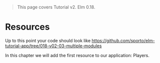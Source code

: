 > This page covers Tutorial v2. Elm 0.18.

# Resources

Up to this point your code should look like <https://github.com/sporto/elm-tutorial-app/tree/018-v02-03-multiple-modules>

In this chapter we will add the first resource to our application: Players.
